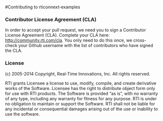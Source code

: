 #Contributing to rticonnext-examples

### Contributor License Agreement (CLA)
In order to accept your pull request, we need you to sign a Contributor License Agreement (CLA). Complete your CLA here: http://community.rti.com/cla. You only need to do this once, we cross-check your Github username with the list of contributors who have signed the CLA.

### License
(c) 2005-2014 Copyright, Real-Time Innovations, Inc.  All rights reserved.

RTI grants Licensee a license to use, modify, compile, and create derivative works 
of the Software.  Licensee has the right to distribute object form only for use with RTI 
products.  The Software is provided “as is”, with no warranty of any type, including 
any warranty for fitness for any purpose. RTI is under no obligation to maintain or 
support the Software.  RTI shall not be liable for any incidental or consequential 
damages arising out of the use or inability to use the software.
